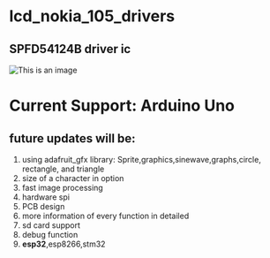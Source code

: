 # **lcd_nokia_105_drivers**
## **SPFD54124B** driver ic

![This is an image](/assets/Document/LCD_PInout.png)

# **Current Support: Arduino Uno**
## future updates will be:
1. using adafruit_gfx library: Sprite,graphics,sinewave,graphs,circle, rectangle, and triangle
2. size of a character in option
3. fast image processing
4. hardware spi
5. PCB design
6. more information of every function in detailed
7. sd card support
8. debug function
9. **esp32**,esp8266,stm32
